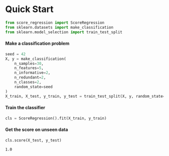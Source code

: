 # Quick Start

```python
from score_regression import ScoreRegression
from sklearn.datasets import make_classification
from sklearn.model_selection import train_test_split
```

#### Make a classification problem

```python
seed = 42
X, y = make_classification(
    n_samples=30,
    n_features=5,
    n_informative=2,
    n_redundant=2,
    n_classes=2,
    random_state=seed
)
X_train, X_test, y_train, y_test = train_test_split(X, y, random_state=seed)
```

#### Train the classifier

```python
cls = ScoreRegression().fit(X_train, y_train)
```

#### Get the score on unseen data

```python
cls.score(X_test, y_test)
```

    1.0


